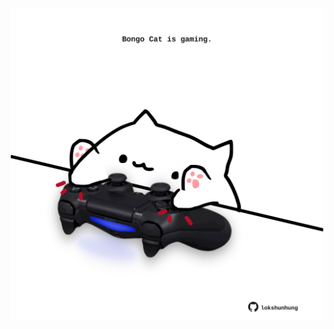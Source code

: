 <!-- built at 28/07/2023, 16:01:06 UTC -->
<p align="center">
  <img width="500" height="500" src="./ReadmeImage.svg">
</p>
